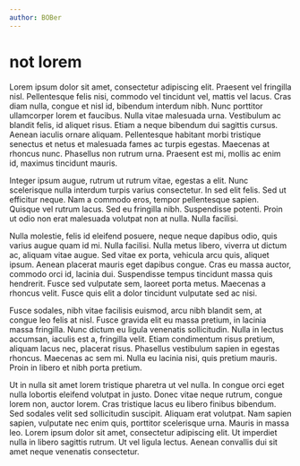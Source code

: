 ```yaml
---
author: BOBer
---
```

# not lorem



Lorem ipsum dolor sit amet, consectetur adipiscing elit. Praesent vel fringilla nisl. Pellentesque felis nisi, commodo vel tincidunt vel, mattis vel lacus. Cras diam nulla, congue et nisl id, bibendum interdum nibh. Nunc porttitor ullamcorper lorem et faucibus. Nulla vitae malesuada urna. Vestibulum ac blandit felis, id aliquet risus. Etiam a neque bibendum dui sagittis cursus. Aenean iaculis ornare aliquam. Pellentesque habitant morbi tristique senectus et netus et malesuada fames ac turpis egestas. Maecenas at rhoncus nunc. Phasellus non rutrum urna. Praesent est mi, mollis ac enim id, maximus tincidunt mauris.

Integer ipsum augue, rutrum ut rutrum vitae, egestas a elit. Nunc scelerisque nulla interdum turpis varius consectetur. In sed elit felis. Sed ut efficitur neque. Nam a commodo eros, tempor pellentesque sapien. Quisque vel rutrum lacus. Sed eu fringilla nibh. Suspendisse potenti. Proin ut odio non erat malesuada volutpat non at nulla. Nulla facilisi.

Nulla molestie, felis id eleifend posuere, neque neque dapibus odio, quis varius augue quam id mi. Nulla facilisi. Nulla metus libero, viverra ut dictum ac, aliquam vitae augue. Sed vitae ex porta, vehicula arcu quis, aliquet ipsum. Aenean placerat mauris eget dapibus congue. Cras eu massa auctor, commodo orci id, lacinia dui. Suspendisse tempus tincidunt massa quis hendrerit. Fusce sed vulputate sem, laoreet porta metus. Maecenas a rhoncus velit. Fusce quis elit a dolor tincidunt vulputate sed ac nisi.

Fusce sodales, nibh vitae facilisis euismod, arcu nibh blandit sem, at congue leo felis at nisl. Fusce gravida elit eu massa pretium, in lacinia massa fringilla. Nunc dictum eu ligula venenatis sollicitudin. Nulla in lectus accumsan, iaculis est a, fringilla velit. Etiam condimentum risus pretium, aliquam lacus nec, placerat risus. Phasellus vestibulum sapien in egestas rhoncus. Maecenas ac sem mi. Nulla eu lacinia nisi, quis pretium mauris. Proin in libero et nibh porta pretium.

Ut in nulla sit amet lorem tristique pharetra ut vel nulla. In congue orci eget nulla lobortis eleifend volutpat in justo. Donec vitae neque rutrum, congue lorem non, auctor lorem. Cras tristique lacus eu libero finibus bibendum. Sed sodales velit sed sollicitudin suscipit. Aliquam erat volutpat. Nam sapien sapien, vulputate nec enim quis, porttitor scelerisque urna. Mauris in massa leo. Lorem ipsum dolor sit amet, consectetur adipiscing elit. Ut imperdiet nulla in libero sagittis rutrum. Ut vel ligula lectus. Aenean convallis dui sit amet neque venenatis consectetur. 